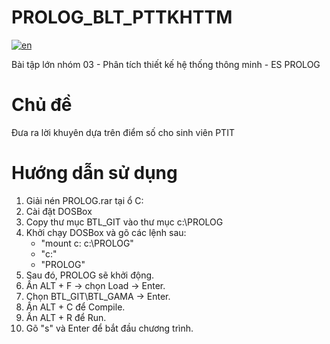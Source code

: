 # PROLOG_BLT_PTTKHTTM
[![en](https://img.shields.io/badge/lang-en-green.svg)](https://github.com/MonHauVD/PROLOG_BLT_PTTKHTTM/blob/main/README-EN.md)

Bài tập lớn nhóm 03 - Phân tích thiết kế hệ thống thông minh - ES PROLOG

# Chủ đề
Đưa ra lời khuyên dựa trên điểm số cho sinh viên PTIT

# Hướng dẫn sử dụng
1. Giải nén PROLOG.rar tại ổ C:
2. Cài đặt DOSBox
3. Copy thư mục BTL_GIT vào thư mục c:\PROLOG
4. Khởi chạy DOSBox và gõ các lệnh sau:
    - "mount c: c:\PROLOG"
    - "c:"
    - "PROLOG"
5. Sau đó, PROLOG sẽ khởi động.
6. Ấn ALT + F -> chọn Load -> Enter.
7. Chọn BTL_GIT\BTL_GAMA -> Enter.
8. Ấn ALT + C để Compile.
9. Ấn ALT + R để Run.
10. Gõ "s" và Enter để bắt đầu chương trình.